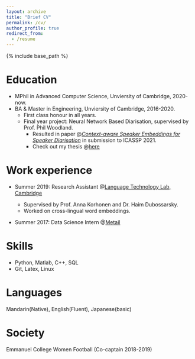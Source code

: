 ```yaml
---
layout: archive
title: "Brief CV"
permalink: /cv/
author_profile: true
redirect_from:
  - /resume
---
```


{% include base_path %}

Education
======
* MPhil in Advanced Computer Science, Unviersity of Cambridge, 2020-now.
* BA & Master in Engineering, Unviersity of Cambridge, 2016-2020. 
  * First class honour in all years.
  * Final year project: Neural Network Based Diarisation, supervised by Prof. Phil Woodland.
    * Resulted in paper @[*Context-aware Speaker Embeddings for Speaker Diarisation*](https://github.com/olidyliu/olidyliu.github.io/files/ContextAwareDiarisation.pdf) in submission to ICASSP 2021.
    * Check out my thesis @[here](https://github.com/olidyliu/olidyliu.github.io/files/thesis.pdf)

Work experience
======
* Summer 2019: Research Assistant @[Language Technology Lab, Cambridge](http://ltl.mml.cam.ac.uk/)
  * Supervised by Prof. Anna Korhonen and Dr. Haim Dubossarsky.
  * Worked on cross-lingual word embeddings.

* Summer 2017: Data Science Intern @[Metail](https://metail.com/)
  
Skills
======
* Python, Matlab, C++, SQL
* Git, Latex, Linux

Languages
=====
Mandarin(Native), English(Fluent), Japanese(basic)

Society
======
Emmanuel College Women Football (Co-captain 2018-2019)
